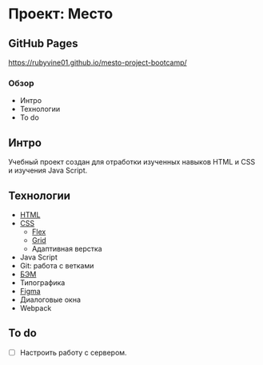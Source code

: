 # Проект: Место

## GitHub Pages 
https://rubyvine01.github.io/mesto-project-bootcamp/

### Обзор
* Интро
* Технологии
* To do

## Интро
Учебный проект создан для отработки изученных навыков HTML и CSS и изучения Java Script.

## Технологии
- [HTML](https://html.com/)
- [CSS](https://www.w3.org/TR/CSS/#css)
    - [Flex](https://developer.mozilla.org/en-US/docs/Web/CSS/flex)
    - [Grid](https://developer.mozilla.org/en-US/docs/Web/CSS/CSS_grid_layout)
    - Адаптивная верстка
- Java Script
- Git: работа с ветками
- [БЭМ](https://ru.bem.info/)
- Типографика
- [Figma](https://www.figma.com/)
- Диалоговые окна
- Webpack



## To do
- [ ] Настроить работу с сервером.
